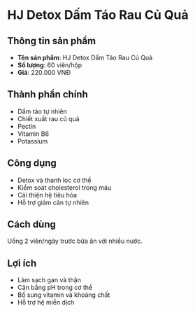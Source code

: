 # HJ Detox Dấm Táo Rau Củ Quả

## Thông tin sản phẩm

- **Tên sản phẩm**: HJ Detox Dấm Táo Rau Củ Quả
- **Số lượng**: 60 viên/hộp
- **Giá**: 220.000 VNĐ

## Thành phần chính

- Dấm táo tự nhiên
- Chiết xuất rau củ quả
- Pectin
- Vitamin B6
- Potassium

## Công dụng

- Detox và thanh lọc cơ thể
- Kiểm soát cholesterol trong máu
- Cải thiện hệ tiêu hóa
- Hỗ trợ giảm cân tự nhiên

## Cách dùng

Uống 2 viên/ngày trước bữa ăn với nhiều nước.

## Lợi ích

- Làm sạch gan và thận
- Cân bằng pH trong cơ thể
- Bổ sung vitamin và khoáng chất
- Hỗ trợ hệ miễn dịch
